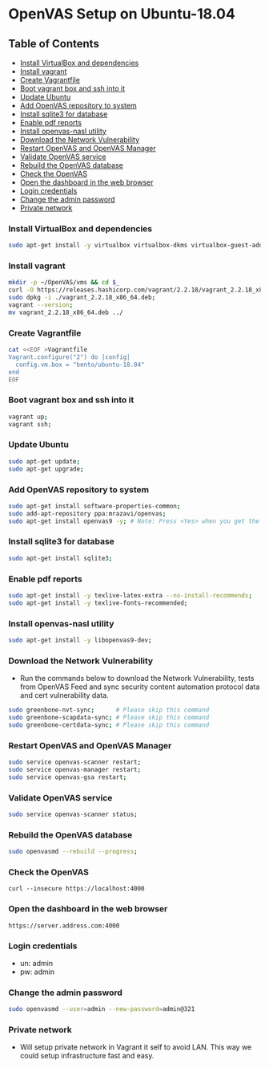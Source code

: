 # OpenVAS Setup on Ubuntu-18.04

## Table of Contents

  - [Install VirtualBox and dependencies](#install-virtualbox-and-dependencies)
  - [Install vagrant](#install-vagrant)
  - [Create Vagrantfile](#create-vagrantfile)
  - [Boot vagrant box and ssh into it](#boot-vagrant-box-and-ssh-into-it)
  - [Update Ubuntu](#update-ubuntu)
  - [Add OpenVAS repository to system](#add-openvas-repository-to-system)
  - [Install sqlite3 for database](#install-sqlite3-for-database)
  - [Enable pdf reports](#enable-pdf-reports)
  - [Install openvas-nasl utility](#install-openvas-nasl-utility)
  - [Download the Network Vulnerability](#download-the-network-vulnerability)
  - [Restart OpenVAS and OpenVAS Manager](#restart-openvas-and-openvas-manager)
  - [Validate OpenVAS service](#validate-openvas-service)
  - [Rebuild the OpenVAS database](#rebuild-the-openvas-database)
  - [Check the OpenVAS](#check-the-openvas)
  - [Open the dashboard in the web browser](#open-the-dashboard-in-the-web-browser)
  - [Login credentials](#login-credentials)
  - [Change the admin password](#change-the-admin-password)
  - [Private network](#private-network)

### Install VirtualBox and dependencies

```bash
sudo apt-get install -y virtualbox virtualbox-dkms virtualbox-guest-additions-iso virtualbox-guest-dkms virtualbox-guest-source curl wget;
```
### Install vagrant

```bash
mkdir -p ~/OpenVAS/vms && cd $_
curl -O https://releases.hashicorp.com/vagrant/2.2.18/vagrant_2.2.18_x86_64.deb;
sudo dpkg -i ./vagrant_2.2.18_x86_64.deb;
vagrant --version;
mv vagrant_2.2.18_x86_64.deb ../
```

### Create Vagrantfile

```bash
cat <<EOF >Vagrantfile
Vagrant.configure("2") do |config|
  config.vm.box = "bento/ubuntu-18.04"
end
EOF
```

### Boot vagrant box and ssh into it

```bash
vagrant up;
vagrant ssh;
```

### Update Ubuntu

```bash
sudo apt-get update;
sudo apt-get upgrade;
```

### Add OpenVAS repository to system

```bash
sudo apt-get install software-properties-common;
sudo add-apt-repository ppa:mrazavi/openvas;
sudo apt-get install openvas9 -y; # Note: Press <Yes> when you get the pop window.
```

### Install sqlite3 for database

```bash
sudo apt-get install sqlite3;
```

### Enable pdf reports

```bash
sudo apt-get install -y texlive-latex-extra --no-install-recommends;
sudo apt-get install -y texlive-fonts-recommended;
```

### Install openvas-nasl utility

```bash
sudo apt-get install -y libopenvas9-dev;
```

### Download the Network Vulnerability

- Run the commands below to download the Network Vulnerability, tests from OpenVAS Feed and sync security content automation protocol data and cert vulnerability data.

```bash
sudo greenbone-nvt-sync;      # Please skip this command
sudo greenbone-scapdata-sync; # Please skip this command
sudo greenbone-certdata-sync; # Please skip this command
```

### Restart OpenVAS and OpenVAS Manager

```bash
sudo service openvas-scanner restart;
sudo service openvas-manager restart;
sudo service openvas-gsa restart;
```

### Validate OpenVAS service

```bash
sudo service openvas-scanner status;
```

### Rebuild the OpenVAS database

```bash
sudo openvasmd --rebuild --progress;
```

### Check the OpenVAS

```browser
curl --insecure https://localhost:4000
```

### Open the dashboard in the web browser

```browser
https://server.address.com:4000
```

### Login credentials

- un: admin
- pw: admin


### Change the admin password

```bash
sudo openvasmd --user=admin --new-password=admin@321
```

### Private network

- Will setup private network in Vagrant it self to avoid LAN. This way we could setup infrastructure fast and easy.
